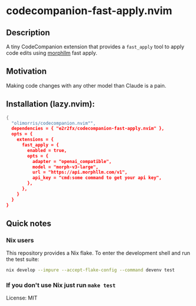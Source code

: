 # codecompanion-fast-apply.nvim

## Description

A tiny CodeCompanion extension that provides a `fast_apply` tool to apply code
edits using [morphllm](https://morphllm.com) fast apply.

## Motivation

Making code changes with any other model than Claude is a pain.

## Installation (lazy.nvim):

```lua
{
  "olimorris/codecompanion.nvim"",
  dependencies = { "e2r2fx/codecompanion-fast-apply.nvim" },
  opts = {
    extensions = {
      fast_apply = {
        enabled = true,
        opts = {
          adapter = "openai_compatible",
          model = "morph-v3-large",
          url = "https://api.morphllm.com/v1",
          api_key = "cmd:some command to get your api key",
        },
      },
    }
  }
}
```

## Quick notes

### Nix users

This repository provides a Nix flake. To enter the development shell and run the
test suite:

```bash
nix develop --impure --accept-flake-config --command devenv test
```

### If you don't use Nix just run `make test`

License: MIT
